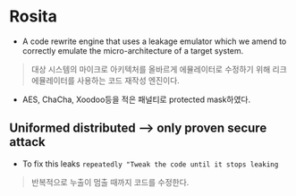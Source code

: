 # Rosita
* A code rewrite engine that uses a leakage emulator which we amend to correctly emulate the micro-architecture of a target system.
> 대상 시스템의 마이크로 아키텍처를 올바르게 에뮬레이터로 수정하기 위해 리크 에뮬레이터를 사용하는 코드 재작성 엔진이다.
* AES, ChaCha, Xoodoo등을 적은 패널티로 protected mask하였다. 
## Uniformed distributed --> only proven secure attack 
* To fix this leaks ``` repeatedly "Tweak the code until it stops leaking ```
> 반복적으로 누출이 멈출 때까지 코드를 수정한다.
